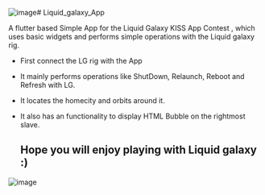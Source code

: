 ![image](https://github.com/VertikaBajpai/Liquid-Galaxy-App/assets/119621037/8dab6789-8def-4907-80a7-1be3d6163c64)# Liquid_galaxy_App

A flutter based Simple App for the Liquid Galaxy KISS App Contest , which uses basic widgets and performs simple operations with the Liquid galaxy rig.

* First connect the LG rig with the App
* It mainly performs operations like ShutDown, Relaunch, Reboot and Refresh with LG.
* It locates the homecity and orbits around it.
* It also has an functionality to display HTML Bubble on the rightmost slave.

  ## Hope you will enjoy playing with Liquid galaxy :)
  


![image](https://github.com/VertikaBajpai/Liquid-Galaxy-App/assets/119621037/0a7b26d2-0413-4d2d-9d89-6d6edec17c59)
